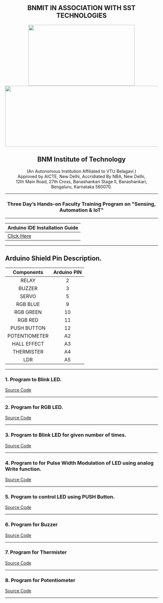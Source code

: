 <h2 align="center"> BNMIT IN ASSOCIATION WITH SST TECHNOLOGIES</h2> 

<p align="center">
  <img width="350" height="200" src="https://user-images.githubusercontent.com/65058286/155363595-82e430db-bed8-4ab8-b3b0-1388722804f9.jpeg"><br>
  <img width="1000" height="200" src="https://user-images.githubusercontent.com/65058286/161285495-5392e557-c602-4334-887d-ece0396855d7.jpg">
</p>


<h2 align="center"> BNM Institute of Technology </h2> <p align="center"> (An Autonomous Institution Affiliated to VTU Belagavi ) <br> Approved by AICTE, New Delhi, Accridiated By NBA, New Delhi, <br> 12th Main Road, 27th Cross, Banashankari Stage II, Banashankari, Bengaluru, Karnataka 560070.  </p>

------

<h3 align="center"> Three Day’s Hands-on Faculty Training Program on "Sensing, Automation & IoT" </h3>

------
|Arduino IDE Installation Guide |
|:------|
  | [Click Here](https://github.com/izzarzn/SST-IoT-BOARD/blob/617990cafeb0b44f6291330711279cd0de83a247/Arduino_Installation.md)|

------

## Arduino Shield Pin Description.

| **Components** | **Arduino PIN** |
|:----:|:----:|
|RELAY|2|
|BUZZER|3|
|SERVO|5|
|RGB BLUE|9|
|RGB GREEN|10|
|RGB RED|11|
|PUSH BUTTON|12|
|POTENTIOMETER|A2|
|HALL EFFECT|A3|
|THERMISTER|A4|
|LDR|A5|

------
### 1. Program to Blink LED.

   [Source Code](Blink_LED/Blink_LED.ino)

------

### 2. Program for RGB LED.

   [Source Code](RGB_LED/RGB_LED.ino)

-------

### 3. Program to Blink LED for given number of times.

   [Source Code](Blink_LED_ntimes/Blink_LED_ntimes.ino)

-------

### 4. Program to for Pulse Width Modulation of LED using analog Write function.

   [Source Code](PWM_LED/PWM_LED.ino)

-------

### 5. Program to control LED using PUSH Button.

   [Source Code](Push_Button/Push_Button.ino)

-------

### 6. Program for Buzzer

   [Source Code](Buzzer/Buzzer.ino)

-------

### 7. Program for Thermister

   [Source Code](Thermistor/Thermistor.ino)
   
---------   
   
### 8. Program for Potentiometer

   [Source Code](Potentiometer/Potentiometer.ino)

----------

